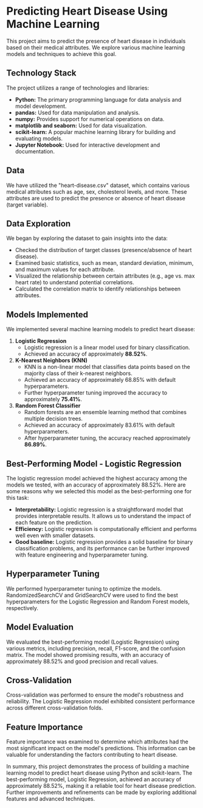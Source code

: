 # Predicting Heart Disease Using Machine Learning

This project aims to predict the presence of heart disease in individuals based on their medical attributes. We explore various machine learning models and techniques to achieve this goal. 

## Technology Stack

The project utilizes a range of technologies and libraries:

- **Python:** The primary programming language for data analysis and model development.
- **pandas:** Used for data manipulation and analysis.
- **numpy:** Provides support for numerical operations on data.
- **matplotlib and seaborn:** Used for data visualization.
- **scikit-learn:** A popular machine learning library for building and evaluating models.
- **Jupyter Notebook:** Used for interactive development and documentation.

## Data

We have utilized the "heart-disease.csv" dataset, which contains various medical attributes such as age, sex, cholesterol levels, and more. These attributes are used to predict the presence or absence of heart disease (target variable).

## Data Exploration

We began by exploring the dataset to gain insights into the data:

- Checked the distribution of target classes (presence/absence of heart disease).
- Examined basic statistics, such as mean, standard deviation, minimum, and maximum values for each attribute.
- Visualized the relationship between certain attributes (e.g., age vs. max heart rate) to understand potential correlations.
- Calculated the correlation matrix to identify relationships between attributes.

## Models Implemented

We implemented several machine learning models to predict heart disease:

1. **Logistic Regression**
    - Logistic regression is a linear model used for binary classification.
    - Achieved an accuracy of approximately **88.52%**.
2. **K-Nearest Neighbors (KNN)**
    - KNN is a non-linear model that classifies data points based on the majority class of their k-nearest neighbors.
    - Achieved an accuracy of approximately 68.85% with default hyperparameters.
    - Further hyperparameter tuning improved the accuracy to approximately **75.41%**.
3. **Random Forest Classifier**
    - Random forests are an ensemble learning method that combines multiple decision trees.
    - Achieved an accuracy of approximately 83.61% with default hyperparameters.
    - After hyperparameter tuning, the accuracy reached approximately **86.89%**.

## Best-Performing Model - Logistic Regression

The logistic regression model achieved the highest accuracy among the models we tested, with an accuracy of approximately 88.52%. Here are some reasons why we selected this model as the best-performing one for this task:

- **Interpretability:** Logistic regression is a straightforward model that provides interpretable results. It allows us to understand the impact of each feature on the prediction.
- **Efficiency:** Logistic regression is computationally efficient and performs well even with smaller datasets.
- **Good baseline:** Logistic regression provides a solid baseline for binary classification problems, and its performance can be further improved with feature engineering and hyperparameter tuning.

## Hyperparameter Tuning

We performed hyperparameter tuning to optimize the models. RandomizedSearchCV and GridSearchCV were used to find the best hyperparameters for the Logistic Regression and Random Forest models, respectively.

## Model Evaluation

We evaluated the best-performing model (Logistic Regression) using various metrics, including precision, recall, F1-score, and the confusion matrix. The model showed promising results, with an accuracy of approximately 88.52% and good precision and recall values.

## Cross-Validation

Cross-validation was performed to ensure the model's robustness and reliability. The Logistic Regression model exhibited consistent performance across different cross-validation folds.

## Feature Importance

Feature importance was examined to determine which attributes had the most significant impact on the model's predictions. This information can be valuable for understanding the factors contributing to heart disease.

In summary, this project demonstrates the process of building a machine learning model to predict heart disease using Python and scikit-learn. The best-performing model, Logistic Regression, achieved an accuracy of approximately 88.52%, making it a reliable tool for heart disease prediction. Further improvements and refinements can be made by exploring additional features and advanced techniques.
